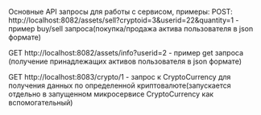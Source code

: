 Основные API запросы для работы с сервисом, примеры:
POST:
http://localhost:8082/assets/sell?cryptoid=3&userid=22&quantity=1 - 
пример buy/sell запроса(покупка/продажа актива пользователя в json формате)

GET 
http://localhost:8082/assets/info?userid=2 - 
пример get запроса (получение принадлежащих активов пользователя в json формате)

GET http://localhost:8083/crypto/1 - запрос к CryptoCurrency для получения данных по 
определенной криптовалюте(запускается отдельно в запущенном микросервисе CryptoCurrency как вспомогательный)